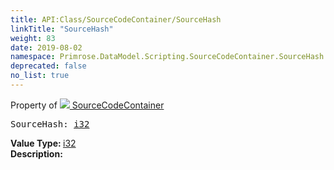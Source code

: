 ```yaml
---
title: API:Class/SourceCodeContainer/SourceHash
linkTitle: "SourceHash"
weight: 83
date: 2019-08-02
namespace: Primrose.DataModel.Scripting.SourceCodeContainer.SourceHash
deprecated: false
no_list: true
---
```

Property of <a href="/docs/api-reference/Class/SourceCodeContainer"><img src="/icons/silk/default.png"/>&nbsp;SourceCodeContainer</a>
<pre class="method-declaration">
SourceHash: <a class="type" href="/docs/api-reference/System/Primitives#int32">i32</a></pre>
<b>Value Type: </b>
<a class="type" href="/docs/api-reference/System/Primitives#int32">i32</a>
<br/>
<b>Description: </b>